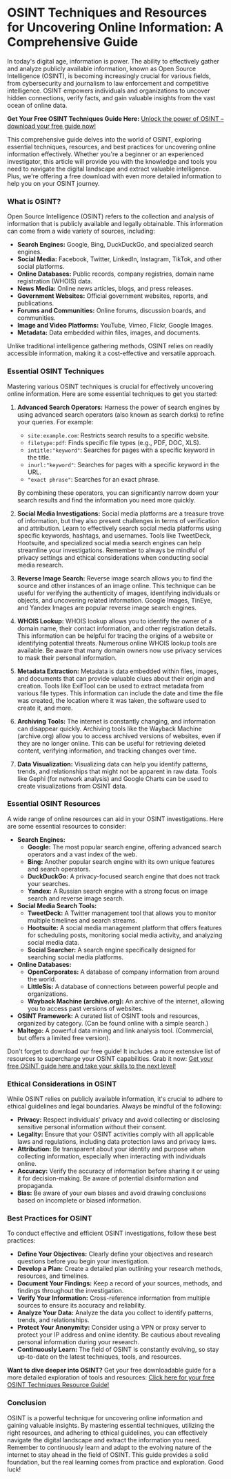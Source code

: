 # OSINT Techniques and Resources for Uncovering Online Information: A Comprehensive Guide

In today's digital age, information is power. The ability to effectively gather and analyze publicly available information, known as Open Source Intelligence (OSINT), is becoming increasingly crucial for various fields, from cybersecurity and journalism to law enforcement and competitive intelligence. OSINT empowers individuals and organizations to uncover hidden connections, verify facts, and gain valuable insights from the vast ocean of online data.

**Get Your Free OSINT Techniques Guide Here:** [Unlock the power of OSINT – download your free guide now!](https://udemywork.com/osint-techniques-resources-for-uncovering-online-information)

This comprehensive guide delves into the world of OSINT, exploring essential techniques, resources, and best practices for uncovering online information effectively.  Whether you're a beginner or an experienced investigator, this article will provide you with the knowledge and tools you need to navigate the digital landscape and extract valuable intelligence. Plus, we're offering a free download with even more detailed information to help you on your OSINT journey.

### What is OSINT?

Open Source Intelligence (OSINT) refers to the collection and analysis of information that is publicly available and legally obtainable. This information can come from a wide variety of sources, including:

*   **Search Engines:** Google, Bing, DuckDuckGo, and specialized search engines.
*   **Social Media:** Facebook, Twitter, LinkedIn, Instagram, TikTok, and other social platforms.
*   **Online Databases:** Public records, company registries, domain name registration (WHOIS) data.
*   **News Media:** Online news articles, blogs, and press releases.
*   **Government Websites:** Official government websites, reports, and publications.
*   **Forums and Communities:** Online forums, discussion boards, and communities.
*   **Image and Video Platforms:** YouTube, Vimeo, Flickr, Google Images.
*   **Metadata:** Data embedded within files, images, and documents.

Unlike traditional intelligence gathering methods, OSINT relies on readily accessible information, making it a cost-effective and versatile approach.

### Essential OSINT Techniques

Mastering various OSINT techniques is crucial for effectively uncovering online information. Here are some essential techniques to get you started:

1.  **Advanced Search Operators:** Harness the power of search engines by using advanced search operators (also known as search dorks) to refine your queries. For example:

    *   `site:example.com`: Restricts search results to a specific website.
    *   `filetype:pdf`:  Finds specific file types (e.g., PDF, DOC, XLS).
    *   `intitle:"keyword"`:  Searches for pages with a specific keyword in the title.
    *   `inurl:"keyword"`: Searches for pages with a specific keyword in the URL.
    *   `"exact phrase"`: Searches for an exact phrase.

    By combining these operators, you can significantly narrow down your search results and find the information you need more quickly.
2.  **Social Media Investigations:** Social media platforms are a treasure trove of information, but they also present challenges in terms of verification and attribution. Learn to effectively search social media platforms using specific keywords, hashtags, and usernames.  Tools like TweetDeck, Hootsuite, and specialized social media search engines can help streamline your investigations. Remember to always be mindful of privacy settings and ethical considerations when conducting social media research.
3.  **Reverse Image Search:** Reverse image search allows you to find the source and other instances of an image online. This technique can be useful for verifying the authenticity of images, identifying individuals or objects, and uncovering related information.  Google Images, TinEye, and Yandex Images are popular reverse image search engines.
4.  **WHOIS Lookup:** WHOIS lookup allows you to identify the owner of a domain name, their contact information, and other registration details. This information can be helpful for tracing the origins of a website or identifying potential threats. Numerous online WHOIS lookup tools are available.  Be aware that many domain owners now use privacy services to mask their personal information.
5.  **Metadata Extraction:** Metadata is data embedded within files, images, and documents that can provide valuable clues about their origin and creation. Tools like ExifTool can be used to extract metadata from various file types. This information can include the date and time the file was created, the location where it was taken, the software used to create it, and more.
6.  **Archiving Tools:** The internet is constantly changing, and information can disappear quickly. Archiving tools like the Wayback Machine (archive.org) allow you to access archived versions of websites, even if they are no longer online. This can be useful for retrieving deleted content, verifying information, and tracking changes over time.
7.  **Data Visualization:**  Visualizing data can help you identify patterns, trends, and relationships that might not be apparent in raw data. Tools like Gephi (for network analysis) and Google Charts can be used to create visualizations from OSINT data.

### Essential OSINT Resources

A wide range of online resources can aid in your OSINT investigations. Here are some essential resources to consider:

*   **Search Engines:**
    *   **Google:** The most popular search engine, offering advanced search operators and a vast index of the web.
    *   **Bing:** Another popular search engine with its own unique features and search operators.
    *   **DuckDuckGo:** A privacy-focused search engine that does not track your searches.
    *   **Yandex:** A Russian search engine with a strong focus on image search and reverse image search.
*   **Social Media Search Tools:**
    *   **TweetDeck:** A Twitter management tool that allows you to monitor multiple timelines and search streams.
    *   **Hootsuite:** A social media management platform that offers features for scheduling posts, monitoring social media activity, and analyzing social media data.
    *   **Social Searcher:** A search engine specifically designed for searching social media platforms.
*   **Online Databases:**
    *   **OpenCorporates:** A database of company information from around the world.
    *   **LittleSis:** A database of connections between powerful people and organizations.
    *   **Wayback Machine (archive.org):** An archive of the internet, allowing you to access past versions of websites.
*   **OSINT Framework:** A curated list of OSINT tools and resources, organized by category. (Can be found online with a simple search.)
*   **Maltego:** A powerful data mining and link analysis tool. (Commercial, but offers a limited free version).

Don't forget to download our free guide! It includes a more extensive list of resources to supercharge your OSINT capabilities. Grab it now: [Get your free OSINT guide here and take your skills to the next level!](https://udemywork.com/osint-techniques-resources-for-uncovering-online-information)

### Ethical Considerations in OSINT

While OSINT relies on publicly available information, it's crucial to adhere to ethical guidelines and legal boundaries. Always be mindful of the following:

*   **Privacy:** Respect individuals' privacy and avoid collecting or disclosing sensitive personal information without their consent.
*   **Legality:** Ensure that your OSINT activities comply with all applicable laws and regulations, including data protection laws and privacy laws.
*   **Attribution:** Be transparent about your identity and purpose when collecting information, especially when interacting with individuals online.
*   **Accuracy:** Verify the accuracy of information before sharing it or using it for decision-making.  Be aware of potential disinformation and propaganda.
*   **Bias:** Be aware of your own biases and avoid drawing conclusions based on incomplete or biased information.

### Best Practices for OSINT

To conduct effective and efficient OSINT investigations, follow these best practices:

*   **Define Your Objectives:** Clearly define your objectives and research questions before you begin your investigation.
*   **Develop a Plan:** Create a detailed plan outlining your research methods, resources, and timelines.
*   **Document Your Findings:** Keep a record of your sources, methods, and findings throughout the investigation.
*   **Verify Your Information:** Cross-reference information from multiple sources to ensure its accuracy and reliability.
*   **Analyze Your Data:** Analyze the data you collect to identify patterns, trends, and relationships.
*   **Protect Your Anonymity:**  Consider using a VPN or proxy server to protect your IP address and online identity. Be cautious about revealing personal information during your research.
*   **Continuously Learn:** The field of OSINT is constantly evolving, so stay up-to-date on the latest techniques, tools, and resources.

**Want to dive deeper into OSINT?** Get your free downloadable guide for a more detailed exploration of tools and resources: [Click here for your free OSINT Techniques Resource Guide!](https://udemywork.com/osint-techniques-resources-for-uncovering-online-information)

### Conclusion

OSINT is a powerful technique for uncovering online information and gaining valuable insights. By mastering essential techniques, utilizing the right resources, and adhering to ethical guidelines, you can effectively navigate the digital landscape and extract the information you need. Remember to continuously learn and adapt to the evolving nature of the internet to stay ahead in the field of OSINT. This guide provides a solid foundation, but the real learning comes from practice and exploration. Good luck!
